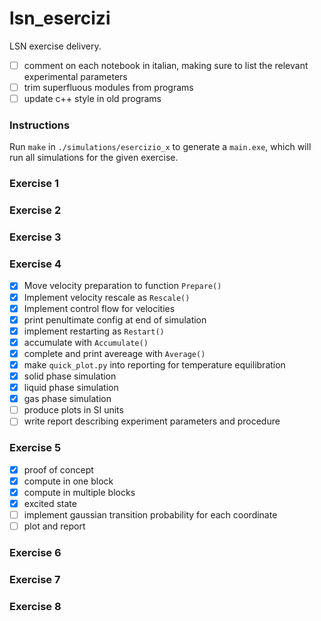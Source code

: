 # lsn_esercizi

LSN exercise delivery.

- [ ] comment on each notebook in italian, making sure to list the relevant experimental parameters
- [ ] trim superfluous modules from programs
- [ ] update c++ style in old programs

### Instructions

Run `make` in `./simulations/esercizio_x` to generate a `main.exe`, which will run all simulations for the given exercise.

### Exercise 1

### Exercise 2

### Exercise 3

### Exercise 4

- [x] Move velocity preparation to function `Prepare()`
- [x] Implement velocity rescale as `Rescale()`
- [x] Implement control flow for velocities
- [x] print penultimate config at end of simulation
- [x] implement restarting as `Restart()`
- [x] accumulate with `Accumulate()`
- [x] complete and print avereage with `Average()`
- [x] make `quick_plot.py` into reporting for temperature equilibration
- [x] solid phase simulation
- [x] liquid phase simulation
- [x] gas phase simulation
- [ ] produce plots in SI units
- [ ] write report describing experiment parameters and procedure

### Exercise 5

- [x] proof of concept
- [x] compute <r> in one block
- [x] compute <r> in multiple blocks
- [x] excited state
- [ ] implement gaussian transition probability for each coordinate
- [ ] plot and report

### Exercise 6

### Exercise 7

### Exercise 8




